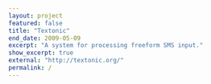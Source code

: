 ```yaml
---
layout: project
featured: false
title: "Textonic"
end_date: 2009-05-09
excerpt: "A system for processing freeform SMS input."
show_excerpt: true
external: "http://textonic.org/"
permalink: /
---
```

